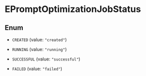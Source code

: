 

# EPromptOptimizationJobStatus

## Enum


* `CREATED` (value: `"created"`)

* `RUNNING` (value: `"running"`)

* `SUCCESSFUL` (value: `"successful"`)

* `FAILED` (value: `"failed"`)




